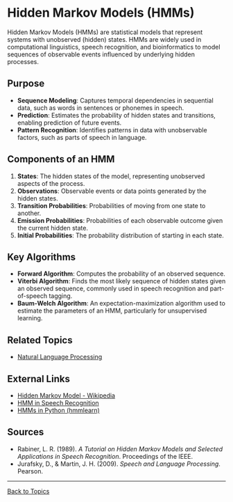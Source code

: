 # Hidden Markov Models (HMMs)

Hidden Markov Models (HMMs) are statistical models that represent systems with unobserved (hidden) states. HMMs are widely used in computational linguistics, speech recognition, and bioinformatics to model sequences of observable events influenced by underlying hidden processes.

## Purpose

- **Sequence Modeling**: Captures temporal dependencies in sequential data, such as words in sentences or phonemes in speech.
- **Prediction**: Estimates the probability of hidden states and transitions, enabling prediction of future events.
- **Pattern Recognition**: Identifies patterns in data with unobservable factors, such as parts of speech in language.

## Components of an HMM

1. **States**: The hidden states of the model, representing unobserved aspects of the process.
2. **Observations**: Observable events or data points generated by the hidden states.
3. **Transition Probabilities**: Probabilities of moving from one state to another.
4. **Emission Probabilities**: Probabilities of each observable outcome given the current hidden state.
5. **Initial Probabilities**: The probability distribution of starting in each state.

## Key Algorithms

- **Forward Algorithm**: Computes the probability of an observed sequence.
- **Viterbi Algorithm**: Finds the most likely sequence of hidden states given an observed sequence, commonly used in speech recognition and part-of-speech tagging.
- **Baum-Welch Algorithm**: An expectation-maximization algorithm used to estimate the parameters of an HMM, particularly for unsupervised learning.



## Related Topics

- [Natural Language Processing](NLNatural-Language-Processing.md)

## External Links

- [Hidden Markov Model - Wikipedia](https://en.wikipedia.org/wiki/Hidden_Markov_model)
- [HMM in Speech Recognition](https://cmusphinx.github.io/wiki/tutorialhmm/)
- [HMMs in Python (hmmlearn)](https://hmmlearn.readthedocs.io/)

## Sources

- Rabiner, L. R. (1989). *A Tutorial on Hidden Markov Models and Selected Applications in Speech Recognition*. Proceedings of the IEEE.
- Jurafsky, D., & Martin, J. H. (2009). *Speech and Language Processing*. Pearson.

---

[Back to Topics](README.md)

